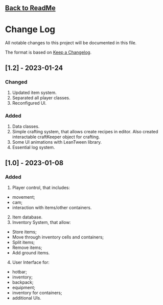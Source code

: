 ## [Back to ReadMe](https://github.com/Feshydi/Inventory-System)

# Change Log

All notable changes to this project will be documented in this file.

The format is based on [Keep a Changelog](https://keepachangelog.com/en/1.0.0/).

## [1.2] - 2023-01-24

### Changed

1. Updated item system.
2. Separated all player classes.
3. Reconfigured UI.

### Added

1. Data classes.
2. Simple crafting system, that allows create recipes in editor. Also created interactable craftKeeper object for crafting.
3. Some UI animations with LeanTween library.
4. Essential log system.

## [1.0] - 2023-01-08

### Added

1. Player control, that includes:
- movement;
- cam;
- interaction with items/other containers.
2. Item database.
3. Inventory System, that allow:
- Store items;
- Move through inventory cells and containers;
- Split items;
- Remove items;
- Add ground items.
4. User Interface for:
- hotbar;
- inventory;
- backpack;
- equipment;
- inventory for containers;
- additional UIs.
